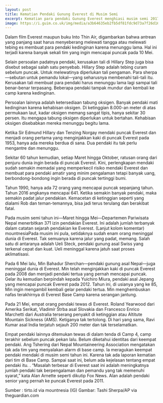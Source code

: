 ```yaml
---
layout: post
title: Kematian Pendaki Gunung Everest di Musim Semi
excerpt: Kematian para pendaki Gunung Everest menghiasi musim semi 2017
image: https://i.guim.co.uk/img/media/a3b64635eb2fb5df81fdc9d73a7f26d1668ff7af/0_184_2766_1660/master/2766.jpg
---
```

Dalam film Everest maupun buku Into Thin Air, digambarkan bahwa antrean yang panjang saat harus menyeberang melewati tangga atau melewati tebing es membuat para pendaki kedinginan karena menunggu lama. Hal ini terjadi karena banyak sekali tim yang ingin mencapai puncak pada 10 Mei.

Selain persoalan padatnya pendaki, kerusakan tali di Hillary Step juga bisa disebut sebagai salah satu penyebab. Hillary Step adalah tebing curam sebelum puncak. Untuk melewatinya diperlukan tali pengaman. Para sherpa—sebutan untuk pemandu lokal—yang seharusnya membenahi tali-tali itu. Kerusakan tali membuat para pendaki harus menunggu lama lagi sampai tali benar-benar terpasang. Beberapa pendaki tampak mundur dan kembali ke camp karena kedinginan.

Persoalan lainnya adalah ketersediaan tabung oksigen. Banyak pendaki mati kedinginan karena kehabisan oksigen. Di ketinggian 8.000-an meter di atas permukaan laut, kadar oksigen memang sangat tipis, hanya sekitar 30 persen. Itu mengapa tabung oksigen diperlukan untuk bertahan. Kehabisan oksigen disebabkan mereka menunggu begitu lama.

Ketika Sir Edmund Hillary dan Tenzing Norgay mendaki puncak Everest dan menjadi orang pertama yang menginjakkan kaki di puncak Everest pada 1953, hanya ada mereka berdua di sana. Dua pendaki itu tak perlu mengantre dan menunggu.

Sekitar 60 tahun kemudian, setiap Maret hingga Oktober, ratusan orang dari penjuru dunia ingin berada di puncak Everest. Kini, perlengkapan mendaki sudah semakin memadai yang memperkecil risiko mendaki Everest dan membuat para pendaki amatir yang minim pengalaman tetapi banyak uang, berbondong-bondong ingin berada di puncak tertinggi bumi.

Tahun 1990, hanya ada 72 orang yang mencapai puncak sepanjang tahun. Tahun 2016 angkanya mencapai 641. Ketika semakin banyak pendaki, maka semakin padat jalur pendakian. Kemacetan di ketinggian seperti yang dialami Rob dan teman-temannya, bisa jadi terus terulang dan berakibat fatal.

Pada musim semi tahun ini—Maret hingga Mei—Departemen Pariwisata Nepal menerbitkan 371 izin pendakian Everest. Ini adalah jumlah terbanyak dalam catatan sejarah pendakian ke Everest. (Lanjut kolom komentar)
mountnesiaPada musim ini pula, setidaknya sudah enam orang meninggal dunia di Everest. Tak semuanya karena jalur yang padat, memang. Salah satu di antaranya adalah Ueli Steck, pendaki gunung asal Swiss yang terkenal cepat dan kuat. Ueli meninggal karena jatuh saat proses aklimatisasi.

Pada 6 Mei lalu, Min Bahadur Sherchan—pendaki gunung asal Nepal—juga meninggal dunia di Everest. Min telah menginjakkan kaki di puncak Everest pada 2008 dan menjadi pendaki tertua yang pernah mencapai puncak. Gelar itu kemudian berpindah kepada Yuichiro Miura, pendaki asal Jepang yang mencapai puncak Everest pada 2012. Tahun ini, di usianya yang ke 85, Min ingin mengambil kembali gelar pendaki tertua. Min menghembuskan nafas terakhirnya di Everest Base Camp karena serangan jantung.

Pada 21 Mei, empat orang pendaki tewas di Everest. Roland Yearwood dari Amerika Serikat, Vladimír Štrba asal Slovakia dan Francesco Enrico Marchetti dari Australia terserang penyakit di ketinggian atau Altitute Mountain Sickness (AMS). Ketiganya tak tertolong. Di hari yang sama, Ravi Kumar asal India terjatuh sejauh 200 meter dan tak terselamatkan.

Empat pendaki lainnya ditemukan tewas di dalam tenda di Camp 4, camp terakhir sebelum puncak pekan lalu. Belum diketahui identitas dari keempat pendaki. Ang Tshering dari Nepal Mountaineering Association mengatakan tak ada tim yang menyalakan alarm di base camp. Ia meragukan keempat pendaki mendaki di musim semi tahun ini. Karena tak ada laporan kematian dari tim di Base Camp. Sampai saat ini, belum ada kejelasan tentang empat pendaki itu.
.
“Masalah terbesar di Everest saat ini adalah meningkatnya jumlah pendaki tak berpengalaman dan pemandu yang tak memenuhi syarat,” kata Alan Arnette seperti dikutip  Fox News. Alan adalah pendaki senior yang pernah ke puncak Everest pada 2011. 

Sumber : tirto.id via mountnesia (IG)
Gambar: Tashi Sherpa/AP via theguardian.com

